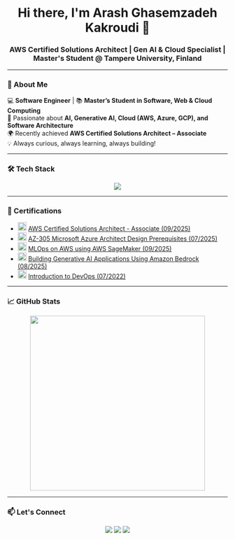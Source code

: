 <h1 align="center">Hi there, I'm Arash Ghasemzadeh Kakroudi 👋</h1>
<h3 align="center">AWS Certified Solutions Architect | Gen AI & Cloud Specialist | Master's Student @ Tampere University, Finland</h3>

---

### 🚀 About Me  
💻 **Software Engineer** | 📚 **Master’s Student in Software, Web & Cloud Computing**  
🤖 Passionate about **AI, Generative AI, Cloud (AWS, Azure, GCP), and Software Architecture**  
🌍 Recently achieved **AWS Certified Solutions Architect – Associate**  
💡 Always curious, always learning, always building!  

---

### 🛠️ Tech Stack  
<p align="center">
  <img src="https://skillicons.dev/icons?i=python,php,js,cpp,react,nodejs,aws,mysql,git,github,html,css,sass,docker,gitlab,vscode,opencv,pytorch,mongodb" />
</p>

---

### 🏅 Certifications  

- <img src="https://images.credly.com/size/50x50/images/0e8280b9-0c3c-4b8e-87a3-37a3d31c8a92/image.png" width="20"/> [AWS Certified Solutions Architect - Associate (09/2025)](https://www.credly.com/badges/7370eca5-9a44-4760-bc03-69153c2650e4/public_url)  
- <img src="https://learn.microsoft.com/favicon.ico" width="20"/> [AZ-305 Microsoft Azure Architect Design Prerequisites (07/2025)](https://learn.microsoft.com/en-us/users/arashghasemzadehkakroudi-3434/achievements/8z53zblw)  
- <img src="https://d1.awsstatic.com/Developer%20Marketing/learning/learning-center-icon.8b0d7c5ff0f5dc805d889dcb307c2b1e2668aa19.png" width="20"/> [MLOps on AWS using AWS SageMaker (09/2025)](https://www.linkedin.com/in/arashghsz/overlay/1756807200640/single-media-viewer/?profileId=ACoAACydV_cBKPEEglvoIHMDncQJNEvOsgm3ndI)  
- <img src="https://d1.awsstatic.com/Developer%20Marketing/learning/learning-center-icon.8b0d7c5ff0f5dc805d889dcb307c2b1e2668aa19.png" width="20"/> [Building Generative AI Applications Using Amazon Bedrock (08/2025)](https://www.linkedin.com/in/arashghsz/overlay/1755542109648/single-media-viewer/?profileId=ACoAACydV_cBKPEEglvoIHMDncQJNEvOsgm3ndI)  
- <img src="https://d3njjcbhbojbot.cloudfront.net/web/images/favicons/apple-touch-icon-76x76.png" width="20"/> [Introduction to DevOps (07/2022)](https://www.coursera.org/account/accomplishments/verify/2YC4AG5DP4MD?utm_source=link&utm_medium=certificate&utm_content=cert_image&utm_campaign=sharing_cta&utm_product=course)  




---

### 📈 GitHub Stats  
<p align="center">
  <img src="https://github-readme-stats.vercel.app/api?username=Arashghsz&show_icons=true&theme=radical" width="400" />
</p>

---

### 📫 Let's Connect  
<p align="center">
  <a href="https://arashghsz.com"><img src="https://img.shields.io/badge/Portfolio-Website-blue?style=for-the-badge"></a>
  <a href="mailto:ghasemzadehh.arash@gmail.com"><img src="https://img.shields.io/badge/Email-Contact-red?style=for-the-badge"></a>
  <a href="https://www.linkedin.com/in/arashghsz"><img src="https://img.shields.io/badge/LinkedIn-Connect-blue?style=for-the-badge"></a>
</p>

